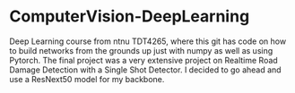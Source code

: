 # ComputerVision-DeepLearning
Deep Learning course from ntnu TDT4265, where this git has code on how to build networks from the grounds up just with numpy as well as using Pytorch. The final project was a very extensive project on Realtime Road Damage Detection with a Single Shot Detector. I decided to go ahead and use a ResNext50 model for my backbone. 
